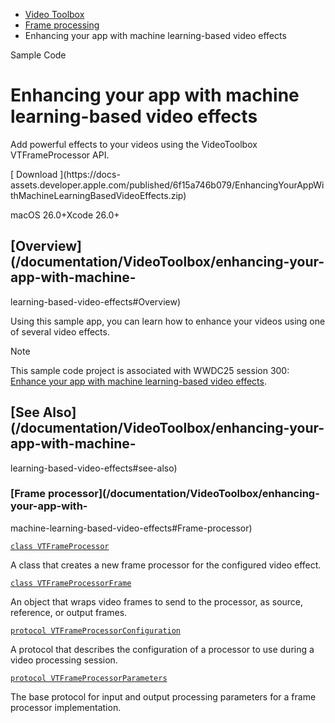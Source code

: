   * [ Video Toolbox ](/documentation/videotoolbox)
  * [ Frame processing ](/documentation/videotoolbox/frame-processing)
  * Enhancing your app with machine learning-based video effects 

Sample Code

# Enhancing your app with machine learning-based video effects

Add powerful effects to your videos using the VideoToolbox VTFrameProcessor
API.

[ Download ](https://docs-
assets.developer.apple.com/published/6f15a746b079/EnhancingYourAppWithMachineLearningBasedVideoEffects.zip)

macOS 26.0+Xcode 26.0+

## [Overview](/documentation/VideoToolbox/enhancing-your-app-with-machine-
learning-based-video-effects#Overview)

Using this sample app, you can learn how to enhance your videos using one of
several video effects.

Note

This sample code project is associated with WWDC25 session 300: [Enhance your
app with machine learning-based video
effects](https://developer.apple.com/videos/play/wwdc2025/300).

## [See Also](/documentation/VideoToolbox/enhancing-your-app-with-machine-
learning-based-video-effects#see-also)

### [Frame processor](/documentation/VideoToolbox/enhancing-your-app-with-
machine-learning-based-video-effects#Frame-processor)

[`class VTFrameProcessor`](/documentation/videotoolbox/vtframeprocessor)

A class that creates a new frame processor for the configured video effect.

[`class
VTFrameProcessorFrame`](/documentation/videotoolbox/vtframeprocessorframe)

An object that wraps video frames to send to the processor, as source,
reference, or output frames.

[`protocol
VTFrameProcessorConfiguration`](/documentation/videotoolbox/vtframeprocessorconfiguration)

A protocol that describes the configuration of a processor to use during a
video processing session.

[`protocol
VTFrameProcessorParameters`](/documentation/videotoolbox/vtframeprocessorparameters)

The base protocol for input and output processing parameters for a frame
processor implementation.

